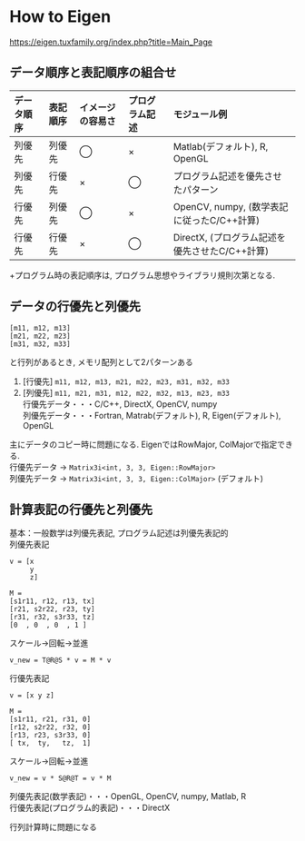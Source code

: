 # How to Eigen  
https://eigen.tuxfamily.org/index.php?title=Main_Page  

## データ順序と表記順序の組合せ  
| データ順序 | 表記順序 | イメージの容易さ | プログラム記述 | モジュール例 |
| :-- | :-- | :-- | :-- | :-- |
| 列優先 | 列優先 | ◯ | × | Matlab(デフォルト), R, OpenGL |
| 列優先 | 行優先 | × | ◯ | プログラム記述を優先させたパターン |
| 行優先 | 列優先 | ◯ | × | OpenCV, numpy, (数学表記に従ったC/C++計算) |
| 行優先 | 行優先 | × | ◯ | DirectX, (プログラム記述を優先させたC/C++計算) |  

+プログラム時の表記順序は, プログラム思想やライブラリ規則次第となる.  

## データの行優先と列優先  
```
[m11, m12, m13]
[m21, m22, m23]
[m31, m32, m33]
```
と行列があるとき, メモリ配列として2パターンある  
1. [行優先] `m11, m12, m13, m21, m22, m23, m31, m32, m33`
2. [列優先] `m11, m21, m31, m12, m22, m32, m13, m23, m33`  
行優先データ・・・C/C++, DirectX, OpenCV, numpy  
列優先データ・・・Fortran, Matrab(デフォルト), R, Eigen(デフォルト), OpenGL  

主にデータのコピー時に問題になる. EigenではRowMajor, ColMajorで指定できる.  
行優先データ -> `Matrix3i<int, 3, 3, Eigen::RowMajor>`  
列優先データ -> `Matrix3i<int, 3, 3, Eigen::ColMajor>` (デフォルト)  


## 計算表記の行優先と列優先  
基本：一般数学は列優先表記, プログラム記述は列優先表記的  
列優先表記  
```
v = [x
     y
     z]
```
```
M =
[s1r11, r12, r13, tx]
[r21, s2r22, r23, ty]
[r31, r32, s3r33, tz]
[0  , 0  , 0  , 1 ]
```
スケール→回転→並進  
```
v_new = T@R@S * v = M * v
```

行優先表記   
```
v = [x y z]
```
```
M =  
[s1r11, r21, r31, 0]
[r12, s2r22, r32, 0]
[r13, r23, s3r33, 0]
[ tx,  ty,   tz,  1]
```
スケール→回転→並進  
```
v_new = v * S@R@T = v * M
```
列優先表記(数学表記)・・・OpenGL, OpenCV, numpy, Matlab, R  
行優先表記(プログラム的表記)・・・DirectX  

行列計算時に問題になる  




